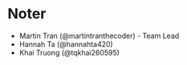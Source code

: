 # Noter
- Martin Tran (@martintranthecoder) - Team Lead
- Hannah Ta (@hannahta420)
- Khai Truong (@tqkhai260595)

